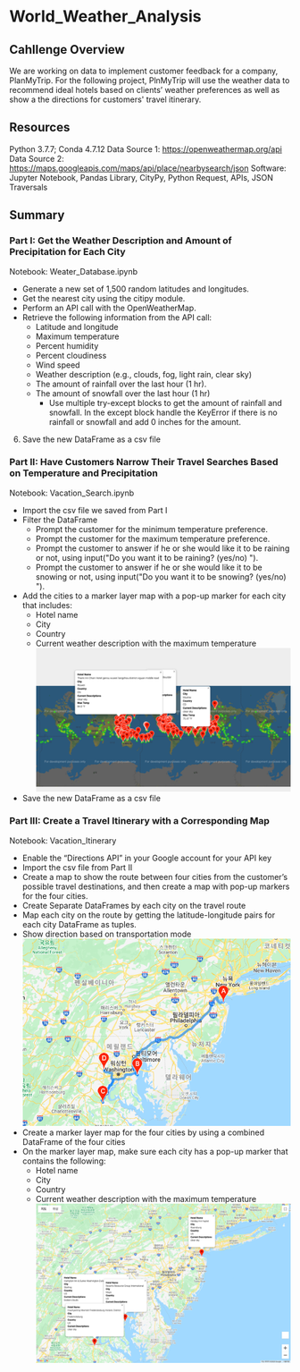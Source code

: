 # World_Weather_Analysis

## Cahllenge Overview
We are working on data to implement customer feedback for a company, PlanMyTrip. For the following project, PlnMyTrip will use the weather data to recommend ideal hotels based on clients’ weather preferences as well as show a the directions for customers' travel itinerary.
## Resources
Python 3.7.7; Conda 4.7.12
Data Source 1: https://openweathermap.org/api
Data Source 2: https://maps.googleapis.com/maps/api/place/nearbysearch/json
Software: Jupyter Notebook, Pandas Library, CityPy, Python Request, APIs, JSON Traversals

## Summary
### Part I: Get the Weather Description and Amount of Precipitation for Each City
Notebook: Weater_Database.ipynb
- Generate a new set of 1,500 random latitudes and longitudes.
- Get the nearest city using the citipy module.
- Perform an API call with the OpenWeatherMap.
- Retrieve the following information from the API call:
  - Latitude and longitude
  - Maximum temperature
  - Percent humidity
  - Percent cloudiness
  - Wind speed
  - Weather description (e.g., clouds, fog, light rain, clear sky)
  - The amount of rainfall over the last hour (1 hr).
  - The amount of snowfall over the last hour (1 hr)
    - Use multiple try-except blocks to get the amount of rainfall and snowfall. In the except block handle the KeyError if there is no rainfall or snowfall and add 0 inches for the amount.
6. Save the new DataFrame as a csv file 

### Part II: Have Customers Narrow Their Travel Searches Based on Temperature and Precipitation
Notebook: Vacation_Search.ipynb
- Import the csv file we saved from Part I
- Filter the DataFrame 
  - Prompt the customer for the minimum temperature preference.
  - Prompt the customer for the maximum temperature preference.
  - Prompt the customer to answer if he or she would like it to be raining or not, using input("Do you want it to be raining? (yes/no) ").
  - Prompt the customer to answer if he or she would like it to be snowing or not, using input("Do you want it to be snowing? (yes/no) ").
- Add the cities to a marker layer map with a pop-up marker for each city that includes:
  - Hotel name
  - City
  - Country
  - Current weather description with the maximum temperature
  ![](upload/WeatherPy_vacation_map.png)
- Save the new DataFrame as a csv file

### Part III: Create a Travel Itinerary with a Corresponding Map
Notebook: Vacation_Itinerary
- Enable the “Directions API” in your Google account for your API key
- Import the csv file from Part II 
- Create a map to show the route between four cities from the customer’s possible travel destinations, and then create a map with pop-up markers for the four cities.
- Create Separate DataFrames by each city on the travel route
- Map each city on the route by getting the latitude-longitude pairs for each city DataFrame as tuples.
- Show direction based on transportation mode 
  ![](upload/WeatherPy_travel_map.png)
- Create a marker layer map for the four cities by using a combined DataFrame of the four cities
- On the marker layer map, make sure each city has a pop-up marker that contains the following:
  - Hotel name
  - City
  - Country
  - Current weather description with the maximum temperature
  ![](upload/WeatherPy_travel_map_markers.png)
 
 
  
